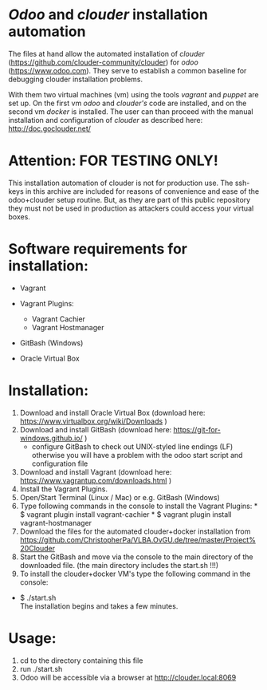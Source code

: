 # *Odoo* and *clouder* installation automation

The files at hand allow the automated installation of *clouder* (https://github.com/clouder-community/clouder) for *odoo* (https://www.odoo.com).
They serve to establish a common baseline for debugging clouder installation problems.

With them two virtual machines (vm) using the tools *vagrant* and *puppet* are set up.
On the first vm *odoo* and *clouder's* code  are installed, and on the second vm *docker* is installed.
The user can than proceed with the manual installation and configuration of *clouder* as described here: http://doc.goclouder.net/


# Attention: FOR TESTING ONLY!

This installation automation of clouder is not for production use.
The ssh-keys in this archive are included for reasons of convenience and ease of the odoo+clouder setup routine. But, as they are part of this public repository they must not be used in production as attackers could access your virtual boxes.

# Software requirements for installation:

- Vagrant
- Vagrant Plugins:
  - Vagrant Cachier
  - Vagrant Hostmanager

- GitBash (Windows)
- Oracle Virtual Box

# Installation:

1. Download and install Oracle Virtual Box (download here: https://www.virtualbox.org/wiki/Downloads )
2. Download and install GitBash (download here: https://git-for-windows.github.io/ )
	* configure GitBash to check out UNIX-styled line endings (LF) otherwise you will have a problem with the odoo start script and configuration file
3. Download and install Vagrant (download here: https://www.vagrantup.com/downloads.html )
4. Install the Vagrant Plugins.	
  1. Open/Start Terminal (Linux / Mac) or e.g. GitBash (Windows)
  2. Type following commands in the console to install the Vagrant Plugins:
	* $ vagrant plugin install vagrant-cachier
	* $ vagrant plugin install vagrant-hostmanager	
5. Download the files for the automated clouder+docker installation from https://github.com/ChristopherPa/VLBA.OvGU.de/tree/master/Project%20Clouder
6. Start the GitBash and move via the console to the main directory of the downloaded file. (the main directory includes the start.sh !!!)
7. To install the clouder+docker VM's type the following command in the console:
  * $ ./start.sh	
The installation begins and takes a few minutes.

# Usage:

1. cd to the directory containing this file
2. run ./start.sh
3. Odoo will be accessible via a browser at http://clouder.local:8069